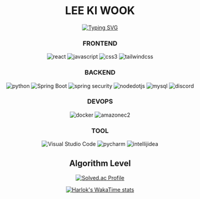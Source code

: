 
<div align=center>
  <h1>LEE KI WOOK</h1>
  <a href="https://git.io/typing-svg"><img src="https://readme-typing-svg.demolab.com?font=Anta&size=30&duration=2000&pause=500&color=F70000&background=FFFFFF00&center=true&vCenter=true&random=false&width=1012&height=80&lines=RAVE;WORKOUT;CODING;LIKE+IT" alt="Typing SVG" /></a>
</div>

<div align=center>
  
### FRONTEND
![react](https://img.shields.io/badge/react-61DAFB.svg?&style=for-the-badge&logo=react&logoColor=white)
![javascript](https://img.shields.io/badge/javascript-F7DF1E.svg?&style=for-the-badge&logo=javascript&logoColor=white)
![css3](https://img.shields.io/badge/css3-1572B6.svg?&style=for-the-badge&logo=css3&logoColor=white)
![tailwindcss](https://img.shields.io/badge/tailwindcss-06B6D4.svg?&style=for-the-badge&logo=tailwindcss&logoColor=white)
### BACKEND
![python](https://img.shields.io/badge/python-3776AB.svg?&style=for-the-badge&logo=python&logoColor=white)
![Spring Boot](https://img.shields.io/badge/Spring%20Boot-6DB33F.svg?&style=for-the-badge&logo=Spring%20Boot&logoColor=white)
![spring security](https://img.shields.io/badge/Spring%20Security-6DB33F.svg?&style=for-the-badge&logo=Spring%20Security&logoColor=white)
![nodedotjs](https://img.shields.io/badge/node%2Ejs-339933.svg?&style=for-the-badge&logo=node%2Ejs&logoColor=white)
![mysql](https://img.shields.io/badge/mysql-4479A1.svg?&style=for-the-badge&logo=mysql&logoColor=white)
![discord](https://img.shields.io/badge/discord-5865F2.svg?&style=for-the-badge&logo=discord&logoColor=white)

### DEVOPS
![docker](https://img.shields.io/badge/docker-2496ED.svg?&style=for-the-badge&logo=docker&logoColor=white)
![amazonec2](https://img.shields.io/badge/amazon%20ec2-FF9900.svg?&style=for-the-badge&logo=amazon%20ec2&logoColor=white)

### TOOL
![Visual Studio Code](https://img.shields.io/badge/Visual%20Studio%20Code-007ACC.svg?&style=for-the-badge&logo=Visual%20Studio%20Code&logoColor=white)
![pycharm](https://img.shields.io/badge/pycharm-000000.svg?&style=for-the-badge&logo=pycharm&logoColor=white)
![intellijidea](https://img.shields.io/badge/intellij%20idea-000000.svg?&style=for-the-badge&logo=intellij%20idea&logoColor=white)

## Algorithm Level
[![Solved.ac Profile](http://mazassumnida.wtf/api/v2/generate_badge?boj=tizmfns1218)](https://solved.ac/tizmfns1218/)

[![Harlok's WakaTime stats](https://github-readme-stats.vercel.app/api/wakatime?username=kiwoook)](https://github.com/anuraghazra/github-readme-stats)
  
</div>








<!--
**kiwoook/kiwoook** is a ✨ _special_ ✨ repository because its `README.md` (this file) appears on your GitHub profile.

Here are some ideas to get you started:

- 🔭 I’m currently working on ...
- 🌱 I’m currently learning ...
- 👯 I’m looking to collaborate on ...
- 🤔 I’m looking for help with ...
- 💬 Ask me about ...****
- 📫 How to reach me: ...
- 😄 Pronouns: ...
- ⚡ Fun fact: ...
-->
